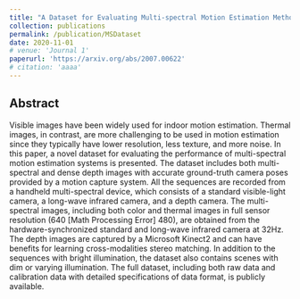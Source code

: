 ```yaml
---
title: "A Dataset for Evaluating Multi-spectral Motion Estimation Methods"
collection: publications
permalink: /publication/MSDataset
date: 2020-11-01
# venue: 'Journal 1'
paperurl: 'https://arxiv.org/abs/2007.00622'
# citation: 'aaaa'
---
```


## Abstract
Visible images have been widely used for indoor motion estimation. Thermal images, in contrast, are more challenging to be used in motion estimation since they typically have lower resolution, less texture, and more noise. In this paper, a novel dataset for evaluating the performance of multi-spectral motion estimation systems is presented. The dataset includes both multi-spectral and dense depth images with accurate ground-truth camera poses provided by a motion capture system. All the sequences are recorded from a handheld multi-spectral device, which consists of a standard visible-light camera, a long-wave infrared camera, and a depth camera. The multi-spectral images, including both color and thermal images in full sensor resolution (640 [Math Processing Error] 480), are obtained from the hardware-synchronized standard and long-wave infrared camera at 32Hz. The depth images are captured by a Microsoft Kinect2 and can have benefits for learning cross-modalities stereo matching. In addition to the sequences with bright illumination, the dataset also contains scenes with dim or varying illumination. The full dataset, including both raw data and calibration data with detailed specifications of data format, is publicly available.